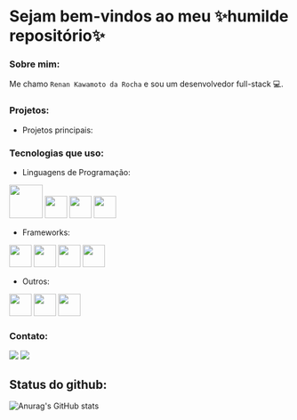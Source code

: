 # Sejam bem-vindos ao meu ✨humilde repositório✨

### Sobre mim:
Me chamo ```Renan Kawamoto da Rocha``` e sou um desenvolvedor full-stack 💻.

### Projetos:
- Projetos principais:

### Tecnologias que uso:

- Linguagens de Programação:
<div>
  <img width="60px"  src="https://cdn.jsdelivr.net/gh/devicons/devicon/icons/php/php-plain.svg" />
  <img width="40px" src="https://cdn.jsdelivr.net/gh/devicons/devicon/icons/javascript/javascript-plain.svg" />
  <img width="40px" src="https://cdn.jsdelivr.net/gh/devicons/devicon/icons/python/python-plain.svg" />
  <img width="40px"src="https://cdn.jsdelivr.net/gh/devicons/devicon/icons/cplusplus/cplusplus-plain.svg" />        
</div>

- Frameworks:
<div>
  <img width="40px" src="https://cdn.jsdelivr.net/gh/devicons/devicon/icons/laravel/laravel-plain.svg" />
  <img width="40px" src="https://cdn.jsdelivr.net/gh/devicons/devicon/icons/symfony/symfony-original.svg" />
  <img width="40px" src="https://cdn.jsdelivr.net/gh/devicons/devicon/icons/vuejs/vuejs-original.svg" />
  <img width="40px" src="https://cdn.jsdelivr.net/gh/devicons/devicon/icons/react/react-original.svg" />              
</div>

- Outros:
<div>
  <img width="40px" src="https://cdn.jsdelivr.net/gh/devicons/devicon/icons/html5/html5-plain.svg" />
  <img width="40px" src="https://cdn.jsdelivr.net/gh/devicons/devicon/icons/css3/css3-plain.svg" />
  <img width="40px" src="https://cdn.jsdelivr.net/gh/devicons/devicon/icons/docker/docker-plain.svg" />
</div>
                  
 ### Contato:

<a href="https://www.linkedin.com/in/renan-kawamoto-da-rocha-936099220/"><img src="https://img.shields.io/badge/LinkedIn-0077B5?style=for-the-badge&logo=linkedin&logoColor=white"/></a>
<a href="renan_kawamoto@hotmail.com"><img src="https://img.shields.io/badge/Microsoft_Outlook-0078D4?style=for-the-badge&logo=microsoft-outlook&logoColor=white"></a>

## Status do github:
![Anurag's GitHub stats](https://github-readme-stats.vercel.app/api?username=RenanKawamoto&show_icons=true&theme=dracula)

